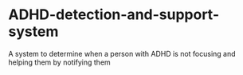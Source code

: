 # ADHD-detection-and-support-system
A system to determine when a person with ADHD is  not focusing and helping them by notifying them
